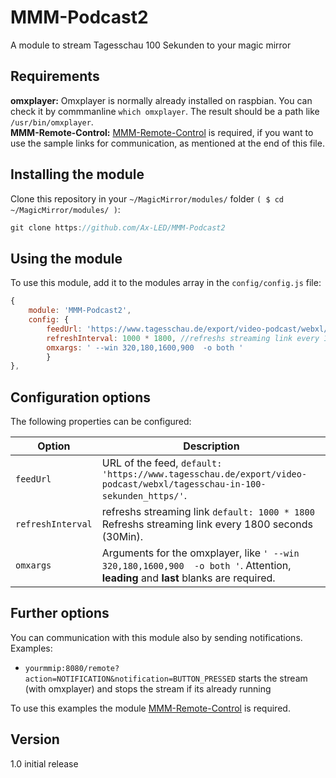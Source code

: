 # MMM-Podcast2
A module to stream Tagesschau 100 Sekunden to your magic mirror


## Requirements
<b>omxplayer:</b> Omxplayer is normally already installed on raspbian. You can check it by commmanline ````which omxplayer````. The result should be a path like ````/usr/bin/omxplayer````.
<br>
<b>MMM-Remote-Control:</b> [MMM-Remote-Control](https://github.com/Jopyth/MMM-Remote-Control) is required, if you want to use the sample links for communication, as mentioned at the end of this file.

## Installing the module
Clone this repository in your `~/MagicMirror/modules/` folder `( $ cd ~/MagicMirror/modules/ )`:
````javascript
git clone https://github.com/Ax-LED/MMM-Podcast2
````

## Using the module

To use this module, add it to the modules array in the `config/config.js` file:
````javascript
{
	module: 'MMM-Podcast2',
	config: {
		feedUrl: 'https://www.tagesschau.de/export/video-podcast/webxl/tagesschau-in-100-sekunden_https/',
		refreshInterval: 1000 * 1800, //refreshs streaming link every 1800 seconds (30Min)
		omxargs: ' --win 320,180,1600,900  -o both '
		}
},
````
## Configuration options

The following properties can be configured:


<table width="100%">
	<thead>
		<tr>
			<th>Option</th>
			<th width="100%">Description</th>
		</tr>
	</thead>
	<tbody>
		<tr>
			<td><code>feedUrl</code></td>
			<td>URL of the feed, <code>default: 'https://www.tagesschau.de/export/video-podcast/webxl/tagesschau-in-100-sekunden_https/'</code>.</td>
		</tr>
			<tr>
			<td><code>refreshInterval</code></td>
			<td>refreshs streaming link <code>default: 1000 * 1800</code> Refreshs streaming link every 1800 seconds (30Min).</td>
		</tr>
		<tr>
			<td><code>omxargs</code></td>
			<td>Arguments for the omxplayer, like <code>' --win 320,180,1600,900  -o both '</code>. Attention, <b>leading</b> and <b>last</b> blanks are required.</td>
		</tr>
   </table>

   ## Further options
   You can communication with this module also by sending notifications.
   <br>Examples:
   - <code>yourmmip:8080/remote?action=NOTIFICATION&notification=BUTTON_PRESSED</code> starts the stream (with omxplayer) and stops the stream if its already running
   
   To use this examples the module [MMM-Remote-Control](https://github.com/Jopyth/MMM-Remote-Control) is required.

   ## Version
   1.0 initial release
